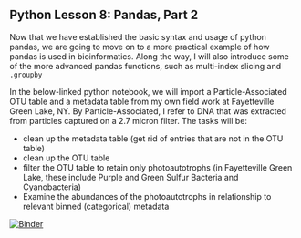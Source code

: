 ## Python Lesson 8: Pandas, Part 2

Now that we have established the basic syntax and usage of python pandas, we are going to move on to a more practical example of how pandas is used in bioinformatics. Along the way, I will also introduce some of the more advanced pandas functions, such as multi-index slicing and `.groupby` 

In the below-linked python notebook, we will import a Particle-Associated OTU table and a metadata table from my own field work at Fayetteville Green Lake, NY. By Particle-Associated, I refer to DNA that was extracted from particles captured on a 2.7 micron filter. The tasks will be:

- clean up the metadata table (get rid of entries that are not in the OTU table)
- clean up the OTU table
- filter the OTU table to retain only photoautotrophs (in Fayetteville Green Lake, these include Purple and Green Sulfur Bacteria and Cyanobacteria)
- Examine the abundances of the photoautotrophs in relationship to relevant binned (categorical) metadata 

[![Binder](https://mybinder.org/badge_logo.svg)](https://mybinder.org/v2/gh/biovcnet/topic-python-Lesson8-bindercontent/master)
